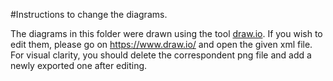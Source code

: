 #Instructions to change the diagrams.

The diagrams in this folder were drawn using the tool [draw.io](https://www.draw.io/). 
If you wish to edit them, please go on https://www.draw.io/ and open the given xml file. 
For visual clarity, you should delete the correspondent png file and add a newly exported one after editing.
